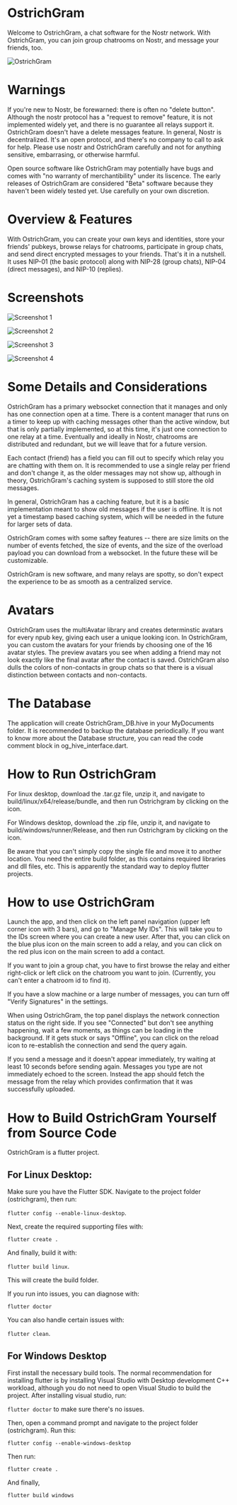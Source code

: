 
# OstrichGram

Welcome to OstrichGram, a chat software for the Nostr network.  With OstrichGram, you can join group chatrooms on Nostr, and message your friends, too.


![OstrichGram ](OG-icon.png)

# Warnings

If you're new to Nostr, be forewarned: there is often no "delete button".  Although the nostr protocol has a "request to remove" feature, it is not implemented widely yet, and there is no guarantee all relays support it.  OstrichGram doesn't have a delete messages feature.  In general, Nostr is decentralized. It's an open protocol, and there's no company to call to ask for help. Please use nostr and OstrichGram carefully and not for anything sensitive, embarrasing, or otherwise harmful.  

Open source software like OstrichGram may potentially have bugs and comes with "no warranty of merchantibility" under its liscence.  The early releases of OstrichGram are considered "Beta" software because they haven't been widely tested yet. Use carefully on your own discretion.

# Overview & Features
 
 With OstrichGram, you can create your own keys and identities, store your friends' pubkeys, browse relays for chatrooms, participate in group chats, and send direct encrypted messages to your friends. That's it in a nutshell. It uses NIP-01 (the basic protocol) along with NIP-28 (group chats), NIP-04 (direct messages), and NIP-10 (replies).
 
 # Screenshots

![Screenshot 1 ](OG-SHOT1.png)

![Screenshot 2  ](OG-SHOT2.png)

![Screenshot 3 ](OG-SHOT3.png)

![Screenshot 4 ](OG-SHOT4.png)
 
# Some Details and Considerations

OstrichGram has a primary websocket connection that it manages and only has one connection open at a time.  There is a content manager that runs on a timer to keep up with caching messages other than the active window, but that is only partially implemented, so at this time, it's just one connection to one relay at a time. Eventually and ideally in Nostr, chatrooms are distributed and redundant, but we will leave that for a future version.

Each contact (friend) has a field you can fill out to specify which relay you are chatting with them on.  It is recommended to use a single relay per friend and don't change it, as the older messages may not show up, although in theory, OstrichGram's caching system is supposed to still store the old messages.
 
In general, OstrichGram has a caching feature, but it is a basic implementation meant to show old messages if the user is offline.  It is not yet a timestamp based caching system, which will be needed in the future for larger sets of data. 

OstrichGram comes with some saftey features -- there are size limits on the number of events fetched, the size of events, and the size of the overload payload you can download from a websocket.  In the future these will be customizable.
 
OstrichGram is new software, and many relays are spotty, so don't expect the experience to be as smooth as a centralized service.

# Avatars

OstrichGram uses the multiAvatar library and creates determinstic avatars for every npub key, giving each user a unique looking icon. In OstrichGram, you can custom the avatars for your friends by choosing one of the 16 avatar styles.  The preview avatars you see when adding a friend may not look exactly like the final avatar after the contact is saved. OstrichGram also dulls the colors of non-contacts in group chats so that there is a visual distinction between contacts and non-contacts.

# The Database

The application will create OstrichGram_DB.hive in your MyDocuments folder. It is recommended to backup the database periodically.
If you want to know more about the Database structure, you can read the code comment block in og_hive_interface.dart.

# How to Run OstrichGram

For linux desktop, download the .tar.gz file, unzip it, and navigate to build/linux/x64/release/bundle, and then run Ostrichgram by clicking on the icon.  

For Windows desktop, download the .zip file, unzip it, and navigate to build/windows/runner/Release,  and then run Ostrichgram by clicking on the icon.

Be aware that you can't simply copy the single file and move it to another location.  You need the entire build folder, as this contains required libraries and dll files, etc. This is apparently the standard way to deploy flutter projects.

# How to use OstrichGram

Launch the app, and then click on the left panel navigation (upper left corner icon with 3 bars), and go to "Manage My IDs". This will take you to the IDs screen where you can create a new user.  After that, you can click on the blue plus icon on the main screen to add a relay, and you can click on the red plus icon on the main screen to add a contact. 

If you want to join a group chat, you have to first browse the relay and either right-click or left click on the chatroom you want to join.  (Currently, you can't enter a chatroom id to find it).  

If you have a slow machine or a large number of messages, you can turn off "Verify Signatures" in the settings.

When using OstrichGram, the top panel displays the network connection status on the right side.  If you see "Connected" but don't see anything happening, wait a few moments, as things can be loading in the background.  If it gets stuck or says "Offline", you can click on the reload icon to re-establish the connection and send the query again.

If you send a message and it doesn't appear immediately, try waiting at least 10 seconds before sending again.  Messages you type are not immediately echoed to the screen. Instead the app should fetch the message from the relay which provides confirmation that it was successfully uploaded.

# How to Build OstrichGram Yourself from Source Code

OstrichGram is a flutter project. 

## For Linux Desktop:

Make sure you have the Flutter SDK.  Navigate to the project folder (ostrichgram), then run:

`flutter config --enable-linux-desktop`.


Next, create the required supporting files with:

`flutter create . `

And finally, build it with:

`flutter build linux`.  

This will create the build folder.

If you run into issues, you can diagnose with:

`flutter doctor`

You can also handle certain issues with:

`flutter clean`.

## For Windows Desktop

First install the necessary build tools.  The normal recommendation for installing flutter is by installing Visual Studio with Desktop development C++ workload, although you do not need to open Visual Studio to build the project.  After installing visual studio, run:

`flutter doctor` to make sure there's no issues.

Then, open a command prompt and navigate to the project folder (ostrichgram).  Run this:

`flutter config --enable-windows-desktop`

Then run:

`flutter create . `

And finally,

`flutter build windows`
